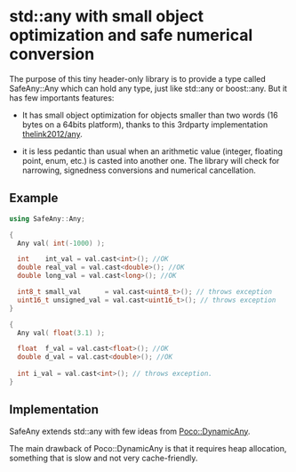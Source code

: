 # std::any with small object optimization and safe numerical conversion

The purpose of this tiny header-only library is to provide a type called SafeAny::Any which can hold any 
type, just like std::any or boost::any.
But it has few importants features:

- It has small object optimization for objects smaller than two words (16 bytes on a 64bits platform), thanks to this 3rdparty implementation [thelink2012/any](https://github.com/thelink2012/any).

- it is less pedantic than usual when an arithmetic value (integer, floating point, enum, etc.) is casted into another one. The library will check for narrowing, signedness conversions and numerical cancellation. 

## Example

```c++
using SafeAny::Any;

{
  Any val( int(-1000) );

  int    int_val = val.cast<int>(); //OK
  double real_val = val.cast<double>(); //OK
  double long_val = val.cast<long>(); //OK

  int8_t small_val      = val.cast<uint8_t>(); // throws exception
  uint16_t unsigned_val = val.cast<uint16_t>(); // throws exception
}

{
  Any val( float(3.1) );

  float  f_val = val.cast<float>(); //OK
  double d_val = val.cast<double>(); //OK
  
  int i_val = val.cast<int>(); // throws exception. 
}
``` 

## Implementation 

SafeAny extends std::any with few ideas from [Poco::DynamicAny](http://pocoproject.org/docs-1.4.6/Poco.DynamicAny.html).
 
The main drawback of Poco::DynamicAny is that it requires heap allocation, something that is slow and not very cache-friendly.





